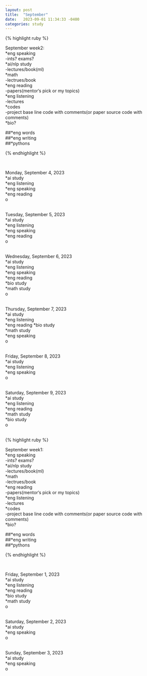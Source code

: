 ```yaml
---
layout: post
title:  "September"
date:   2023-09-01 11:34:33 -0400
categories: study
---
```







{% highlight ruby %}


September week2:   
*eng speaking   
	-ints? exams?       
*ai/nlp study  
	-lectures/book(ml)     
*math  
	-lectrues/book  
*eng reading  
	-papers(mentor‘s pick or my topics)   
*eng listening  
	-lectures      
*codes  
	-project base line code with comments(or paper source code with comments)  
*bio?  

##*eng words  
##*eng writing  
##*pythons



{% endhighlight %}  






<br/>




Monday, September 4, 2023  
*ai study  
*eng listening  
*eng speaking  
*eng reading  
o  
<br/>  

Tuesday, September 5, 2023  
*ai study  
*eng listening  
*eng speaking  
*eng reading  
o  
<br/>  

Wednesday, September 6, 2023  
*ai study  
*eng listening  
*eng speaking  
*eng reading  
*bio study  
*math study  
o  
<br/>

Thursday, September 7, 2023  
*ai study  
*eng listening  
*eng reading 
*bio study  
*math study  
*eng speaking  
o  
<br/>

Friday, September 8, 2023  
*ai study  
*eng listening  
*eng speaking  
o  
<br/>

Saturday, September 9, 2023  
*ai study  
*eng listening  
*eng reading  
*math study  
*bio study  
o  
<br/>





{% highlight ruby %}


September week1:   
*eng speaking   
	-ints? exams?       
*ai/nlp study  
	-lectures/book(ml)     
*math  
	-lectrues/book  
*eng reading  
	-papers(mentor‘s pick or my topics)   
*eng listening  
	-lectures      
*codes  
	-project base line code with comments(or paper source code with comments)  
*bio?  

##*eng words  
##*eng writing  
##*pythons



{% endhighlight %}  






<br/>




Friday, September 1, 2023  
*ai study  
*eng listening  
*eng reading  
*bio study  
*math study  
o  
<br/>  

Saturday, September 2, 2023  
*ai study  
*eng speaking    
o  
<br/>  

Sunday, September 3, 2023  
*ai study  
*eng speaking    
o  
<br/>  






